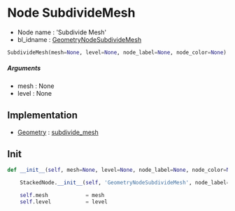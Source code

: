 # Node SubdivideMesh

- Node name : 'Subdivide Mesh'
- bl_idname : [GeometryNodeSubdivideMesh](https://docs.blender.org/api/current/bpy.types.{bl_idname}.html)


``` python
SubdivideMesh(mesh=None, level=None, node_label=None, node_color=None)
```
##### Arguments

- mesh : None
- level : None

## Implementation

- [Geometry](/docs/GeoNodes/Geometry.md) : [subdivide_mesh](/docs/GeoNodes/Geometry.md#subdivide_mesh)

## Init

``` python
def __init__(self, mesh=None, level=None, node_label=None, node_color=None):

    StackedNode.__init__(self, 'GeometryNodeSubdivideMesh', node_label=node_label, node_color=node_color)

    self.mesh            = mesh
    self.level           = level
```
